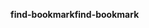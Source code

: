 <span data-ttu-id="5f40d-101">**find-bookmark**</span><span class="sxs-lookup"><span data-stu-id="5f40d-101">**find-bookmark**</span></span>